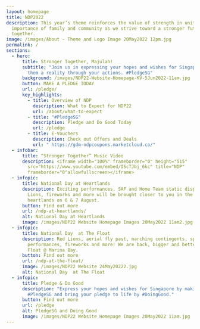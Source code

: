 ```yaml
---
layout: homepage
title: NDP2022
description: This year’s theme reinforces the value of strength in unity. The
  importance of family and community as we strive toward a stronger future
  together.
image: /images/About - Theme and Logo Image 20May2022 12pm.jpg
permalink: /
sections:
  - hero:
      title: Stronger Together, Majulah!
      subtitle: "Join us in expressing your hopes and wishes for Singapore, and make
        them a reality through your actions. #PledgeSG"
      background: /images/NDP22-Website-Homepage-KV-5Jun2022-11am.jpg
      button: MAKE A PLEDGE TODAY
      url: /pledge/
      key_highlights:
        - title: Overview of NDP
          description: What to Expect for NDP22
          url: /about/what-to-expect
        - title: "#PledgeSG"
          description: Pledge and Do Good Today
          url: /pledge
        - title: E-Vouchers
          description: Check out Offers and Deals
          url: " https://gdm-ndpcoupons.marketcloud.co/"
  - infobar:
      title: “Stronger Together” Music Video
      description: <iframe width="100%" frameborder="0" height="515"
        src="https://www.youtube.com/embed/IScTJbj_6kc" title="NDP"
        frameborder="0"allowfullscreen></iframe>
  - infopic:
      title: National Day at Heartlands
      description: Exciting performances, SAF and Home Team static displays, Red
        Lions, fireworks and more will be brought closer to you in the
        heartlands on 6 & 7 August.
      button: Find out more
      url: /ndp-at-heartlands/
      alt: National Day at Heartlands
      image: /images/NDP22 Website Homepage Images 20May2022 11am2.jpg
  - infopic:
      title: National Day  at The Float
      description: Red Lions, aerial fly past, marching contingents, spectacular
        performances, fireworks and more! We are back, bigger and better, at The
        Float @ Marina Bay.
      button: Find out more
      url: /ndp-at-the-float/
      image: /images/NDP22 Website 24May20222.jpg
      alt: National Day  at The Float
  - infopic:
      title: Pledge & Do Good
      description: "Express your hopes and wishes for Singapore by making your
        #PledgeSG and bring your pledge to life by #DoingGood."
      button: Find out more
      url: /pledge
      alt: PledgeSG and Doing Good
      image: /images/NDP22 Website Homepage Images 20May2022 11am.jpg
---
```

